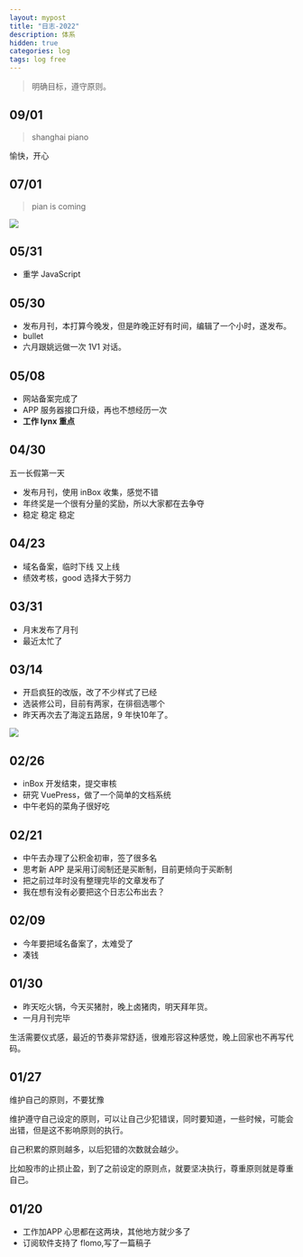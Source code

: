 ```yaml
---
layout: mypost
title: "日志-2022"
description: 体系
hidden: true
categories: log 
tags: log free
---
```


> 明确目标，遵守原则。

## 09/01
> shanghai piano 

愉快，开心

## 07/01
> pian is coming

![](https://cdn.jsdelivr.net/gh/maoruibin/assets@master/2022/05/31/20220531075026125.jpg)

## 05/31
- 重学 JavaScript

## 05/30
- 发布月刊，本打算今晚发，但是昨晚正好有时间，编辑了一个小时，遂发布。
- bullet 
- 六月跟姚远做一次 1V1 对话。

## 05/08
- 网站备案完成了
- APP 服务器接口升级，再也不想经历一次
- **工作 lynx 重点**

## 04/30
五一长假第一天
- 发布月刊，使用 inBox 收集，感觉不错
- 年终奖是一个很有分量的奖励，所以大家都在去争夺
- 稳定 稳定 稳定 

## 04/23
- 域名备案，临时下线 又上线
- 绩效考核，good  选择大于努力

## 03/31
- 月末发布了月刊
- 最近太忙了 

## 03/14
- 开启疯狂的改版，改了不少样式了已经
- 选装修公司，目前有两家，在徘徊选哪个
- 昨天再次去了海淀五路居，9 年快10年了。

![](https://gitee.com/maoruibin/img/raw/master/2022/03/14/20220314113225058.jpg)

## 02/26
- inBox 开发结束，提交审核
- 研究 VuePress，做了一个简单的文档系统
- 中午老妈的菜角子很好吃

## 02/21
- 中午去办理了公积金初审，签了很多名
- 思考新 APP 是采用订阅制还是买断制，目前更倾向于买断制
- 把之前过年时没有整理完毕的文章发布了
- 我在想有没有必要把这个日志公布出去？ 

## 02/09
- 今年要把域名备案了，太难受了
- 凑钱

## 01/30
- 昨天吃火锅，今天买猪肘，晚上卤猪肉，明天拜年货。
- 一月月刊完毕

生活需要仪式感，最近的节奏非常舒适，很难形容这种感觉，晚上回家也不再写代码。


## 01/27
维护自己的原则，不要犹豫

维护遵守自己设定的原则，可以让自己少犯错误，同时要知道，一些时候，可能会出错，但是这不影响原则的执行。

自己积累的原则越多，以后犯错的次数就会越少。

比如股市的止损止盈，到了之前设定的原则点，就要坚决执行，尊重原则就是尊重自己。

## 01/20
- 工作加APP 心思都在这两块，其他地方就少多了
- 订阅软件支持了 flomo,写了一篇稿子
